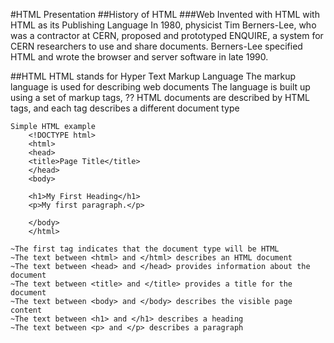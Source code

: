 #HTML Presentation
##History of HTML
	###Web Invented with HTML with HTML as its Publishing Language
		In 1980, physicist Tim Berners-Lee, who was a contractor at CERN, proposed and prototyped ENQUIRE, a system for CERN researchers to use and share documents.
		Berners-Lee specified HTML and wrote the browser and server software in late 1990.


##HTML
	HTML stands for Hyper Text Markup Language
	The markup language is used for describing web documents
	The language is built up using a set of markup tags, ??
	HTML documents are described by HTML tags, and each tag describes a different document type

    Simple HTML example
        <!DOCTYPE html>
        <html>
        <head>
        <title>Page Title</title>
        </head>
        <body>

        <h1>My First Heading</h1>
        <p>My first paragraph.</p>

        </body>
        </html>

    ~The first tag indicates that the document type will be HTML
    ~The text between <html> and </html> describes an HTML document
    ~The text between <head> and </head> provides information about the document
    ~The text between <title> and </title> provides a title for the document
    ~The text between <body> and </body> describes the visible page content
    ~The text between <h1> and </h1> describes a heading
    ~The text between <p> and </p> describes a paragraph
